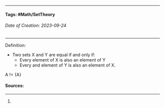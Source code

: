 __________________________________________________________________________
#### **Tags:** #Math/SetTheory 
###### *Date of Creation: 2023-09-24*
__________________________________________________________________________

Definition: 
- Two sets X and Y are equal if and only if: 
	- Every element of X is also an element of Y
	- Every and element of Y is also an element of X.

A != {A}

#### Sources:
__________________________________________________________________________
1. 